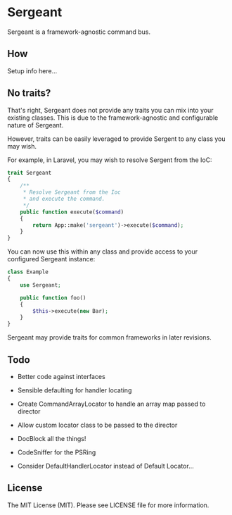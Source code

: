 # Sergeant

Sergeant is a framework-agnostic command bus.

## How

Setup info here...


## No traits?

That's right, Sergeant does not provide any traits you can mix into
your existing classes. This is due to the framework-agnostic and
configurable nature of Sergeant.

However, traits can be easily leveraged to provide Sergent to any
class you may wish.

For example, in Laravel, you may wish to resolve Sergent from the IoC:

```php
trait Sergeant
{
    /**
     * Resolve Sergeant from the Ioc
     * and execute the command.
     */
    public function execute($command)
    {
        return App::make('sergeant')->execute($command);
    }
}
```

You can now use this within any class and provide access to your
configured Sergeant instance:


```php
class Example
{
    use Sergeant;

    public function foo()
    {
        $this->execute(new Bar);
    }
}
```

Sergeant may provide traits for common frameworks in later revisions.


## Todo

- Better code against interfaces
- Sensible defaulting for handler locating
- Create CommandArrayLocator to handle an array map passed to director
- Allow custom locator class to be passed to the director
- DocBlock all the things!
- CodeSniffer for the PSRing

- Consider DefaultHandlerLocator instead of Default Locator...


## License

The MIT License (MIT). Please see LICENSE file for more information.
